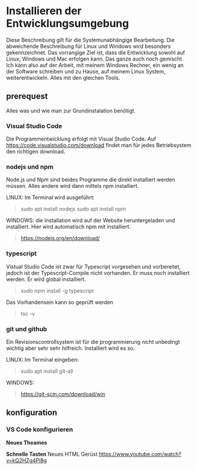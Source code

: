 # Installieren der Entwicklungsumgebung

Diese Beschreibung gilt für die Systemunabhängige Bearbeitung. Die abweichende Beschreibung für Linux und Windows wird besonders gekennzeichnet. Das vorrangige Ziel ist, dass die Entwicklung sowohl auf Linux, Windows und Mac erfolgen kann. Das ganze auch noch gemischt. Ich kann also auf der Arbeit, mit meinem Windows Rechner, ein wenig an der Software schreiben und zu Hause, auf meinem Linux System, weiterentwickeln. Alles mit den gleichen Tools.

## prerequest

Alles was und wie man zur Grundinstalation benötigt.

### Visual Studio Code
Die Programmentwicklung erfolgt mit Visual Studio Code. Auf https://code.visualstudio.com/download findet man für jedes Betriebsystem den richtigen download.

### nodejs und npm
Node.js und Npm sind beides Programme die direkt installiert werden müssen. Alles andere wird dann mittels npm installiert.

LINUX: 
Im Terminal wird ausgeführt: 
> sudo apt install nodejs 
> sudo apt install npm

WINDOWS:
die Installation wird auf der Website heruntergeladen und installiert. Hier wird automatisch npm mit installiert.
> https://nodejs.org/en/download/

### typescript
Vistual Studio Code ist zwar für Typescript vorgesehen und vorbereitet, jedoch ist der Typescript-Compile nicht vorhanden. Er muss noch installiert werden. Er wird global installiert.
> sudo npm install -g typescript

Das Vorhandensein kann so geprüft werden
> tsc -v

### git und github
Ein Revisionscontrollsystem ist für die programmierung nicht unbedingt wichtig aber sehr sehr hilfreich. Installiert wird es so.

LINUX:
Im Terminal eingeben:
> sudo apt install git-all

WINDOWS:
> https://git-scm.com/download/win


## konfiguration

### VS Code konfigurieren

**Neues Theames**

**Schnelle Tasten**
Neues HTML Gerüst
https://www.youtube.com/watch?v=kQ2HZg4Pl8g

